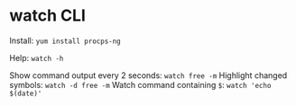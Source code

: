 # watch CLI

Install: `yum install procps-ng`

Help: `watch -h`

Show command output every 2 seconds: `watch free -m`
Highlight changed symbols: `watch -d free -m`
Watch command containing `$`: `watch 'echo $(date)'`
